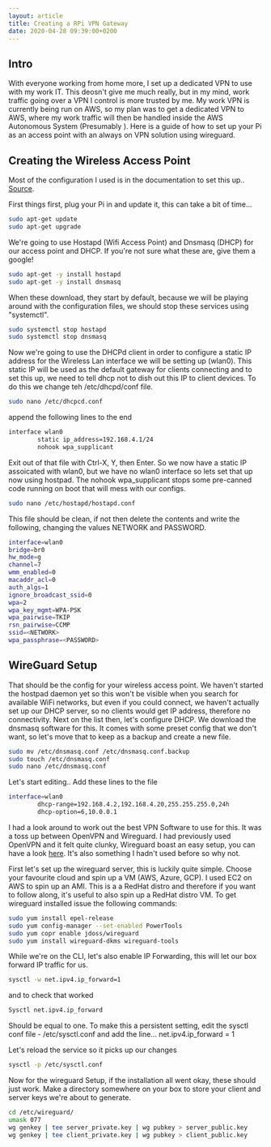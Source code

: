 ```yaml
---
layout: article
title: Creating a RPi VPN Gateway
date: 2020-04-28 09:39:00+0200
---
```

## Intro 
With everyone working from home more, I set up a dedicated VPN to use with my work IT. This deosn't give me much really, but in my mind, work traffic going over a VPN I control is more trusted by me.
My work VPN is currently being run on AWS, so my plan was to get a dedicated VPN to AWS, where my work traffic will then be handled inside the AWS Autonomous System (Presumably
). Here is a guide of how to set up your Pi as an access point with an always on VPN solution using wireguard.

## Creating the Wireless Access Point
Most of the configuration I used is in the documentation to set this up.. [Source](https://www.raspberrypi.org/documentation/configuration/wireless/access-point.md). 

First things first, plug your Pi in and update it, this can take a bit of time...
```bash
sudo apt-get update
sudo apt-get upgrade
```
We're going to use Hostapd (Wifi Access Point) and Dnsmasq (DHCP) for our access point and DHCP. If you're not sure what these are, give them a google! 
```bash
sudo apt-get -y install hostapd
sudo apt-get -y install dnsmasq
```
When these download, they start by default, because we will be playing around with the configuration files, we should stop these services using "systemctl".
```bash
sudo systemctl stop hostapd
sudo systemctl stop dnsmasq
```

Now we're going to use the DHCPd client in order to configure a static IP address for the Wireless Lan interface we will be setting up (wlan0). This static IP will be used as the default gateway for clients connecting and to set this up, we need to tell dhcp not to dish out this IP to client devices. 
To do this we change teh /etc/dhcpd/conf file.
```bash
sudo nano /etc/dhcpcd.conf
```
append the following lines to the end
```bash
interface wlan0
        static ip_address=192.168.4.1/24
        nohook wpa_supplicant
```
Exit out of that file with Ctrl-X, Y, then Enter. So we now have a static IP assoicated with wlan0, but we have no wlan0 interface so lets set that up now using hostpad. The nohook wpa_supplicant stops some pre-canned code running on boot that will mess with our configs.

```bash
sudo nano /etc/hostapd/hostapd.conf
```
This file should be clean, if not then delete the contents and write the following, changing the values NETWORK and PASSWORD.

```bash
interface=wlan0
bridge=br0
hw_mode=g
channel=7
wmm_enabled=0
macaddr_acl=0
auth_algs=1
ignore_broadcast_ssid=0
wpa=2
wpa_key_mgmt=WPA-PSK
wpa_pairwise=TKIP
rsn_pairwise=CCMP
ssid=<NETWORK>
wpa_passphrase=<PASSWORD>
```

## WireGuard Setup

That should be the config for your wireless access point. We haven't started the hostpad daemon yet so this won't be visible when you search for available WiFi networks, but even if you could connect, we haven't actually set up our DHCP server, so no clients would get IP address, therefore no connectivity.
Next on the list then, let's configure DHCP. We download the dnsmasq software for this. It comes with some preset config that we don't want, so let's move that to keep as a backup and create a new file.
```bash
sudo mv /etc/dnsmasq.conf /etc/dnsmasq.conf.backup
sudo touch /etc/dnsmasq.conf
sudo nano /etc/dnsmasq.conf
```
Let's start editing.. Add these lines to the file
```bash
interface=wlan0
        dhcp-range=192.168.4.2,192.168.4.20,255.255.255.0,24h
        dhcp-option=6,10.0.0.1
```

I had a look around to work out the best VPN Software to use for this. It was a toss up between OpenVPN and Wireguard. I had previously used OpenVPN and it felt quite clunky, Wireguard boast an easy setup, you can have a look [here](https://www.wireguard.com/). It's also something I hadn't used before so why not.

First let's set up the wireguard server, this is luckily quite simple. Choose your favourite cloud and spin up a VM (AWS, Azure, GCP). I used EC2 on AWS to spin up an AMI. This is a a RedHat distro and therefore if you want to follow along, it's useful to also spin up a RedHat distro VM. To get wireguard installed issue the following commands:

```bash
sudo yum install epel-release
sudo yum config-manager --set-enabled PowerTools
sudo yum copr enable jdoss/wireguard
sudo yum install wireguard-dkms wireguard-tools
```

While we're on the CLI, let's also enable IP Forwarding, this will let our box forward IP traffic for us. 
```bash
sysctl -w net.ipv4.ip_forward=1
``` 
and to check that worked 
```bash
Sysctl net.ipv4.ip_forward
```
Should be equal to one.
To make this a persistent setting, edit the sysctl conf file - /etc/sysctl.conf and add the line...
net.ipv4.ip_forward = 1

Let's reload the service so it picks up our changes
```bash 
sysctl -p /etc/sysctl.conf
```

Now for the wireguard Setup, if the installation all went okay, these should just work. Make a directory somewhere on your box to store your client and server keys we're about to generate.
```bash
cd /etc/wireguard/
umask 077 
wg genkey | tee server_private.key | wg pubkey > server_public.key
wg genkey | tee client_private.key | wg pubkey > client_public.key
```






